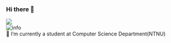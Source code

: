 ### Hi there 👋
![](https://visitor-badge.glitch.me/badge?page_id=CasterWx.readme)  
![info](https://github-readme-stats.vercel.app/api?username=1241doobieC&show_icons=true&count_private=true&hide=prs&theme=default_repocard)  
🌱 I’m currently a student at Computer Science Department(NTNU)  
<!--
**1241doobieC/1241doobieC** is a ✨ _special_ ✨ repository because its `README.md` (this file) appears on your GitHub profile.

Here are some ideas to get you started:

- 🔭 I’m currently working on ...
- 🌱 I’m currently learning ...
- 👯 I’m looking to collaborate on ...
- 🤔 I’m looking for help with ...
- 💬 Ask me about ...
- 📫 How to reach me: ...
- 😄 Pronouns: ...
- ⚡ Fun fact: ...
-->
